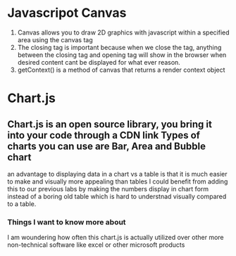 # Javascripot Canvas
1. Canvas allows you to draw 2D graphics with javascript within a specified area using the canvas tag
2. The closing tag is important because when we close the tag, anything between the closing tag and opening tag will show in the browser when desired content cant be displayed for what ever reason.
3. getContext() is a method of canvas that returns a render context object
# Chart.js
 Chart.js is an open source library, you bring it into your code through a CDN link
 Types of charts you can use are Bar, Area and Bubble chart
 ---
an advantage to displaying data in a chart vs a table is that it is much easier to make and visually more appealing than tables
I could benefit from adding this to our previous labs by making the numbers display in chart form instead of a boring old table which is hard to understnad visually compared to a table. 
### Things I want to know more about
I am woundering how often this chart.js is actually utilized over other more non-technical software like excel or other microsoft products

